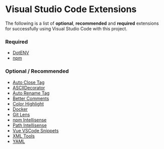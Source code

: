 # Visual Studio Code Extensions

The following is a list of **optional**, **recommended** and **required** extensions for
successfully using Visual Studio Code with this project.

### Required

- [DotENV](https://marketplace.visualstudio.com/items?itemName=mikestead.dotenv)
- [npm](https://marketplace.visualstudio.com/items?itemName=eg2.vscode-npm-script)

### Optional / Recommended

- [Auto Close Tag](https://marketplace.visualstudio.com/items?itemName=formulahendry.auto-close-tag)
- [ASCIIDecorator](https://marketplace.visualstudio.com/items?itemName=esbenp.prettier-vscode)
- [Auto Rename Tag](https://marketplace.visualstudio.com/items?itemName=formulahendry.auto-complete-tag)
- [Better Comments](https://marketplace.visualstudio.com/items?itemName=aaron-bond.better-comments)
- [Color Highlight](https://marketplace.visualstudio.com/items?itemName=naumovs.color-highlight)
- [Docker](https://marketplace.visualstudio.com/items?itemName=ms-azuretools.vscode-docker)
- [Git Lens](https://marketplace.visualstudio.com/items?itemName=eamodio.gitlens)
- [npm Intellisense](https://marketplace.visualstudio.com/items?itemName=christian-kohler.npm-intellisense)
- [Path Intellisense](https://marketplace.visualstudio.com/items?itemName=christian-kohler.path-intellisense)
- [Vue VSCode Snippets](https://marketplace.visualstudio.com/items?itemName=sdras.vue-vscode-snippets)
- [XML Tools](https://marketplace.visualstudio.com/items?itemName=DotJoshJohnson.xml)
- [YAML](https://marketplace.visualstudio.com/items?itemName=redhat.vscode-yaml)
